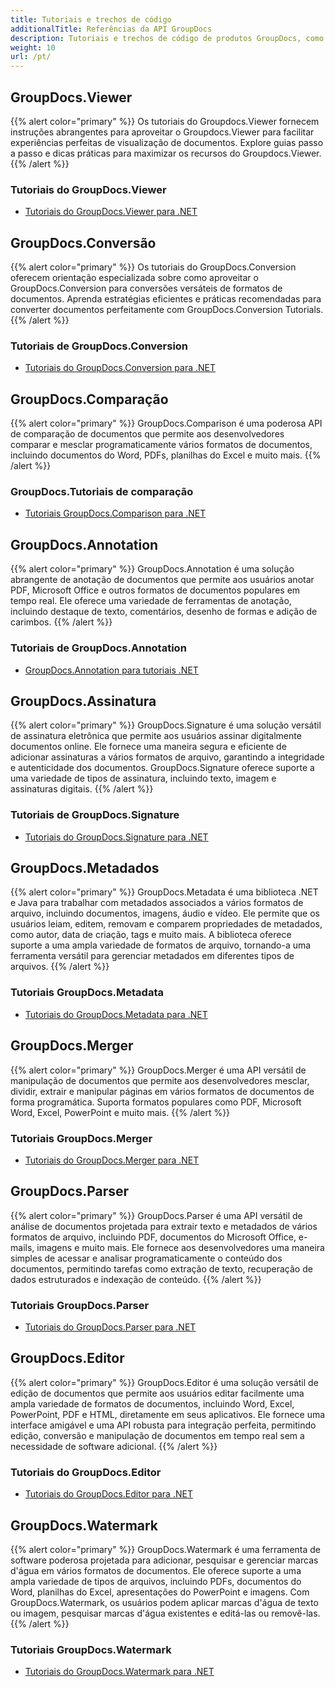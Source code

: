 ```yaml
---
title: Tutoriais e trechos de código
additionalTitle: Referências da API GroupDocs
description: Tutoriais e trechos de código de produtos GroupDocs, como GroupDocs.Viewer, GroupDocs.Annotation, GroupDocs.Conversion e outros produtos.
weight: 10
url: /pt/
---
```


## GroupDocs.Viewer
{{% alert color="primary" %}}
Os tutoriais do Groupdocs.Viewer fornecem instruções abrangentes para aproveitar o Groupdocs.Viewer para facilitar experiências perfeitas de visualização de documentos. Explore guias passo a passo e dicas práticas para maximizar os recursos do Groupdocs.Viewer.
{{% /alert %}}

### Tutoriais do GroupDocs.Viewer
- [Tutoriais do GroupDocs.Viewer para .NET](../viewer/pt/net/)


## GroupDocs.Conversão
{{% alert color="primary" %}}
Os tutoriais do GroupDocs.Conversion oferecem orientação especializada sobre como aproveitar o GroupDocs.Conversion para conversões versáteis de formatos de documentos. Aprenda estratégias eficientes e práticas recomendadas para converter documentos perfeitamente com GroupDocs.Conversion Tutorials.
{{% /alert %}}

### Tutoriais de GroupDocs.Conversion
- [Tutoriais do GroupDocs.Conversion para .NET](../conversion/pt/net/)


## GroupDocs.Comparação
{{% alert color="primary" %}}
GroupDocs.Comparison é uma poderosa API de comparação de documentos que permite aos desenvolvedores comparar e mesclar programaticamente vários formatos de documentos, incluindo documentos do Word, PDFs, planilhas do Excel e muito mais.
{{% /alert %}}

### GroupDocs.Tutoriais de comparação
- [Tutoriais GroupDocs.Comparison para .NET](../comparison/pt/net/)


## GroupDocs.Annotation
{{% alert color="primary" %}}
GroupDocs.Annotation é uma solução abrangente de anotação de documentos que permite aos usuários anotar PDF, Microsoft Office e outros formatos de documentos populares em tempo real. Ele oferece uma variedade de ferramentas de anotação, incluindo destaque de texto, comentários, desenho de formas e adição de carimbos.
{{% /alert %}}

### Tutoriais de GroupDocs.Annotation
- [GroupDocs.Annotation para tutoriais .NET](../annotation/pt/net/)


## GroupDocs.Assinatura
{{% alert color="primary" %}}
GroupDocs.Signature é uma solução versátil de assinatura eletrônica que permite aos usuários assinar digitalmente documentos online. Ele fornece uma maneira segura e eficiente de adicionar assinaturas a vários formatos de arquivo, garantindo a integridade e autenticidade dos documentos. GroupDocs.Signature oferece suporte a uma variedade de tipos de assinatura, incluindo texto, imagem e assinaturas digitais.
{{% /alert %}}

### Tutoriais de GroupDocs.Signature

- [Tutoriais do GroupDocs.Signature para .NET](../signature/pt/net/)


## GroupDocs.Metadados
{{% alert color="primary" %}}
GroupDocs.Metadata é uma biblioteca .NET e Java para trabalhar com metadados associados a vários formatos de arquivo, incluindo documentos, imagens, áudio e vídeo. Ele permite que os usuários leiam, editem, removam e comparem propriedades de metadados, como autor, data de criação, tags e muito mais. A biblioteca oferece suporte a uma ampla variedade de formatos de arquivo, tornando-a uma ferramenta versátil para gerenciar metadados em diferentes tipos de arquivos.
{{% /alert %}}

### Tutoriais GroupDocs.Metadata
- [Tutoriais do GroupDocs.Metadata para .NET](../metadata/pt/net/)


## GroupDocs.Merger
{{% alert color="primary" %}}
GroupDocs.Merger é uma API versátil de manipulação de documentos que permite aos desenvolvedores mesclar, dividir, extrair e manipular páginas em vários formatos de documentos de forma programática. Suporta formatos populares como PDF, Microsoft Word, Excel, PowerPoint e muito mais.
{{% /alert %}}

### Tutoriais GroupDocs.Merger
- [Tutoriais do GroupDocs.Merger para .NET](../merger/pt/net/)


## GroupDocs.Parser
{{% alert color="primary" %}}
GroupDocs.Parser é uma API versátil de análise de documentos projetada para extrair texto e metadados de vários formatos de arquivo, incluindo PDF, documentos do Microsoft Office, e-mails, imagens e muito mais. Ele fornece aos desenvolvedores uma maneira simples de acessar e analisar programaticamente o conteúdo dos documentos, permitindo tarefas como extração de texto, recuperação de dados estruturados e indexação de conteúdo.
{{% /alert %}}

### Tutoriais GroupDocs.Parser
- [Tutoriais do GroupDocs.Parser para .NET](../parser/pt/net/)


## GroupDocs.Editor
{{% alert color="primary" %}}
GroupDocs.Editor é uma solução versátil de edição de documentos que permite aos usuários editar facilmente uma ampla variedade de formatos de documentos, incluindo Word, Excel, PowerPoint, PDF e HTML, diretamente em seus aplicativos. Ele fornece uma interface amigável e uma API robusta para integração perfeita, permitindo edição, conversão e manipulação de documentos em tempo real sem a necessidade de software adicional.
{{% /alert %}}

### Tutoriais do GroupDocs.Editor
- [Tutoriais do GroupDocs.Editor para .NET](../editor/pt/net/)


## GroupDocs.Watermark
{{% alert color="primary" %}}
GroupDocs.Watermark é uma ferramenta de software poderosa projetada para adicionar, pesquisar e gerenciar marcas d'água em vários formatos de documentos. Ele oferece suporte a uma ampla variedade de tipos de arquivos, incluindo PDFs, documentos do Word, planilhas do Excel, apresentações do PowerPoint e imagens. Com GroupDocs.Watermark, os usuários podem aplicar marcas d'água de texto ou imagem, pesquisar marcas d'água existentes e editá-las ou removê-las.
{{% /alert %}}

### Tutoriais GroupDocs.Watermark
- [Tutoriais do GroupDocs.Watermark para .NET](../watermark/pt/net/)